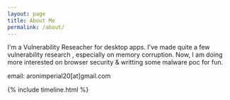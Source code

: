 ```yaml
---
layout: page
title: About Me
permalink: /about/
---
```


I'm a Vulnerability Reseacher for desktop apps. I've made quite a few vulnerability research , especially on memory corruption. Now, I am doing more interested on browser security & writting some malware poc for fun.

email: aronimperial20[at]gmail.com

<div>
{% include timeline.html %}
</div>
